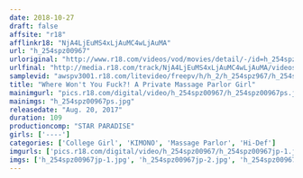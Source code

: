 ```yaml
---
date: 2018-10-27
draft: false
affsite: "r18"
afflinkr18: "NjA4LjEuMS4xLjAuMC4wLjAuMA"
url: "h_254spz00967"
urloriginal: "http://www.r18.com/videos/vod/movies/detail/-/id=h_254spz00967"
urlfinal: "http://media.r18.com/track/NjA4LjEuMS4xLjAuMC4wLjAuMA/videos/vod/movies/detail/-/id=h_254spz00967"
samplevid: "awspv3001.r18.com/litevideo/freepv/h/h_2/h_254spz967/h_254spz967_dmb_w.mp4"
title: "Where Won't You Fuck?! A Private Massage Parlor Girl"
mainimgurl: "pics.r18.com/digital/video/h_254spz00967/h_254spz00967ps.jpg"
mainimgs: "h_254spz00967ps.jpg"
releasedate: "Aug. 20, 2017"
duration: 109
productioncomp: "STAR PARADISE"
girls: ['----']
categories: ['College Girl', 'KIMONO', 'Massage Parlor', 'Hi-Def']
imgurls: ['pics.r18.com/digital/video/h_254spz00967/h_254spz00967jp-1.jpg', 'pics.r18.com/digital/video/h_254spz00967/h_254spz00967jp-2.jpg', 'pics.r18.com/digital/video/h_254spz00967/h_254spz00967jp-3.jpg', 'pics.r18.com/digital/video/h_254spz00967/h_254spz00967jp-4.jpg', 'pics.r18.com/digital/video/h_254spz00967/h_254spz00967jp-5.jpg', 'pics.r18.com/digital/video/h_254spz00967/h_254spz00967jp-6.jpg', 'pics.r18.com/digital/video/h_254spz00967/h_254spz00967jp-7.jpg', 'pics.r18.com/digital/video/h_254spz00967/h_254spz00967jp-8.jpg', 'pics.r18.com/digital/video/h_254spz00967/h_254spz00967jp-9.jpg', 'pics.r18.com/digital/video/h_254spz00967/h_254spz00967jp-10.jpg', 'pics.r18.com/digital/video/h_254spz00967/h_254spz00967jp-11.jpg', 'pics.r18.com/digital/video/h_254spz00967/h_254spz00967jp-12.jpg', 'pics.r18.com/digital/video/h_254spz00967/h_254spz00967jp-13.jpg', 'pics.r18.com/digital/video/h_254spz00967/h_254spz00967jp-14.jpg', 'pics.r18.com/digital/video/h_254spz00967/h_254spz00967jp-15.jpg', 'pics.r18.com/digital/video/h_254spz00967/h_254spz00967jp-16.jpg', 'pics.r18.com/digital/video/h_254spz00967/h_254spz00967jp-17.jpg', 'pics.r18.com/digital/video/h_254spz00967/h_254spz00967jp-18.jpg', 'pics.r18.com/digital/video/h_254spz00967/h_254spz00967jp-19.jpg', 'pics.r18.com/digital/video/h_254spz00967/h_254spz00967jp-20.jpg']
imgs: ['h_254spz00967jp-1.jpg', 'h_254spz00967jp-2.jpg', 'h_254spz00967jp-3.jpg', 'h_254spz00967jp-4.jpg', 'h_254spz00967jp-5.jpg', 'h_254spz00967jp-6.jpg', 'h_254spz00967jp-7.jpg', 'h_254spz00967jp-8.jpg', 'h_254spz00967jp-9.jpg', 'h_254spz00967jp-10.jpg', 'h_254spz00967jp-11.jpg', 'h_254spz00967jp-12.jpg', 'h_254spz00967jp-13.jpg', 'h_254spz00967jp-14.jpg', 'h_254spz00967jp-15.jpg', 'h_254spz00967jp-16.jpg', 'h_254spz00967jp-17.jpg', 'h_254spz00967jp-18.jpg', 'h_254spz00967jp-19.jpg', 'h_254spz00967jp-20.jpg']
---
```

